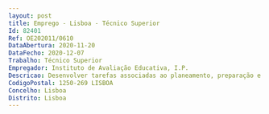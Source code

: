 ```yaml
--- 
layout: post
title: Emprego - Lisboa - Técnico Superior
Id: 82401
Ref: OE202011/0610
DataAbertura: 2020-11-20
DataFecho: 2020-12-07
Trabalho: Técnico Superior
Empregador: Instituto de Avaliação Educativa, I.P.
Descricao: Desenvolver tarefas associadas ao planeamento, preparação e aplicação de estudos internacionais de avaliação de alunos. Criar e gerir os quadros de amostragem, recolha e processamento de dados. Gerar e manter as bases de dados com informações das escolas, professores e alunos selecionados. Realizar verificações técnicas à qualidade dos processos de recolha de dados, criação de bases de dados e qualidade dos dados introduzidos. Dar formação aos aplicadores de teste e aos operadores de dados. Proceder à análise estatística dos resultados. Elaborar relatórios intercalares e finais.
CodigoPostal: 1250-269 LISBOA
Concelho: Lisboa
Distrito: Lisboa
--- 
```

